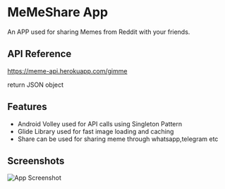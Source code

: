 
# MeMeShare App

An APP used for sharing Memes from Reddit with your friends.




## API Reference

https://meme-api.herokuapp.com/gimme

return JSON object 

  
## Features

- Android Volley used for API calls using Singleton Pattern
- Glide Library used for fast image loading and caching
- Share can be used for sharing meme through whatsapp,telegram etc


  
## Screenshots

![App Screenshot](https://i.imgur.com/ZcSUE4f.png)

  
